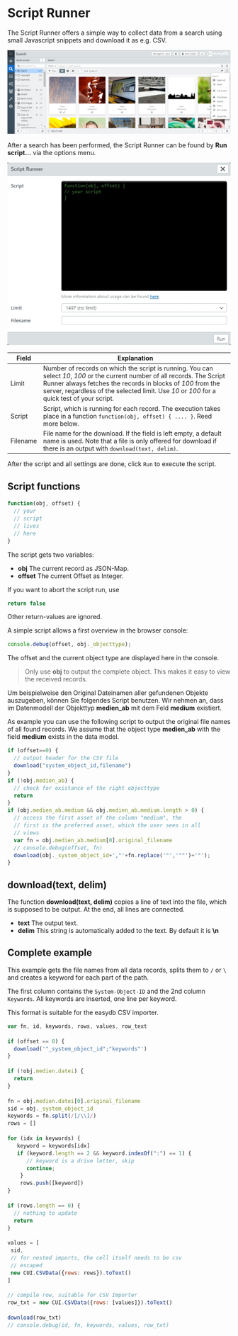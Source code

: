 # Script Runner

The Script Runner offers a simple way to collect data from a search using small Javascript snippets and download it as e.g. CSV.

![](menu_script_runner_en.jpg)

After a search has been performed, the Script Runner can be found by **Run script...** via the options menu.

![](script_runner_en.jpg)

|Field| Explanation |
|---|---|
|Limit | Number of records on which the script is running. You can select *10*, *100* or the current number of all records. The Script Runner always fetches the records in blocks of *100* from the server, regardless of the selected limit. Use *10* or *100* for a quick test of your script.|
|Script|Script, which is running for each record. The execution takes place in a function ```function(obj, offset) { .... }```. Reed more below.|
|Filename|File name for the download. If the field is left empty, a default name is used. Note that a file is only offered for download if there is an output with ```download(text, delim)```.|

After the script and all settings are done, click <code class="button">Run</code> to execute the script.

## Script functions

```javascript
function(obj, offset) {
  // your
  // script
  // lives
  // here
}
```

The script gets two variables:

* **obj** The current record as JSON-Map.
* **offset** The current Offset as Integer.

If you want to abort the script run, use

```javascript
return false
```

Other return-values are ignored.

A simple script allows a first overview in the browser console:

```javascript
console.debug(offset, obj._objecttype);
```

The offset and the current object type are displayed here in the console.

> Only use **obj** to output the complete object. This makes it easy to view the received records.

Um beispielweise den Original Dateinamen aller gefundenen Objekte auszugeben, können Sie folgendes Script benutzen. Wir nehmen an, dass im Datenmodell der Objekttyp **medien_ab** mit dem Feld **medium** existiert.

As example you can use the following script to output the original file names of all found records. We assume that the object type **medien_ab** with the field **medium** exists in the data model.

```javascript
if (offset==0) {
  // output header for the CSV file
  download("system_object_id,filename")
}
if (!obj.medien_ab) {
  // check for existance of the right objecttype
  return
}
if (obj.medien_ab.medium && obj.medien_ab.medium.length > 0) {
  // access the first asset of the column "medium", the
  // first is the preferred asset, which the user sees in all
  // views
  var fn = obj.medien_ab.medium[0].original_filename
  // console.debug(offset, fn)
  download(obj._system_object_id+',"'+fn.replace('"','""')+'"');
}
```

## download(text, delim)

The function **download(text, delim)** copies a line of text into the file, which is supposed to be output. At the end, all lines are connected.

* **text** The output text.
* **delim** This string is automatically added to the text. By default it is **\n**


## Complete example

This example gets the file names from all data records, splits them to `/` or `\` and creates a keyword for each part of the path.

The first column contains the `System-Object-ID` and the 2nd column `Keywords`. All keywords are inserted, one line per keyword.

This format is suitable for the easydb CSV importer.

```javascript
var fn, id, keywords, rows, values, row_text

if (offset == 0) {
  download('"_system_object_id";"keywords"')
}

if (!obj.medien.datei) {
  return
}

fn = obj.medien.datei[0].original_filename
sid = obj._system_object_id
keywords = fn.split(/[/\\]/)
rows = []

for (idx in keywords) {
   keyword = keywords[idx]
   if (keyword.length == 2 && keyword.indexOf(":") == 1) {
      // keyword is a drive letter, skip
      continue;
    }
    rows.push([keyword])
}

if (rows.length == 0) {
  // nothing to update
  return
}

values = [
 sid,
 // for nested imports, the cell itself needs to be csv
 // escaped
 new CUI.CSVData({rows: rows}).toText()
]

// compile row, suitable for CSV Importer
row_txt = new CUI.CSVData({rows: [values]}).toText()

download(row_txt)
// console.debug(id, fn, keywords, values, row_txt)
```
